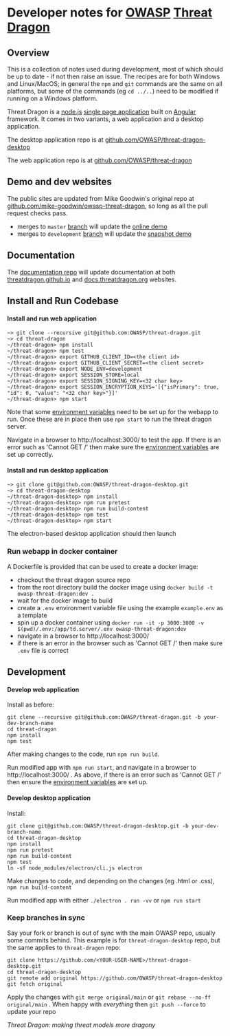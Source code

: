 # Developer notes for [OWASP](https://www.owasp.org) [Threat Dragon](https://owasp.org/www-project-threat-dragon/) #

## Overview
This is a collection of notes used during development, most of which should be up to date - if not then raise an issue.
The recipes are for both Windows and Linux/MacOS; in general the `npm` and `git` commands are the same on all platforms,
but some of the commands (eg `cd ../..`) need to be modified if running on a Windows platform.

Threat Dragon is a [node.js](https://nodejs.org)
[single page application](https://en.wikipedia.org/wiki/Single-page_application)
built on [Angular](https://angular.io/) framework. It comes in two variants, a web application and a desktop application.

The desktop application repo is at
[github.com/OWASP/threat-dragon-desktop](https://github.com/OWASP/threat-dragon-desktop)

The web application repo is at
[github.com/OWASP/threat-dragon](https://github.com/OWASP/threat-dragon)

## Demo and dev websites
The public sites are updated from Mike Goodwin's original repo at
[github.com/mike-goodwin/owasp-threat-dragon](https://github.com/mike-goodwin/owasp-threat-dragon),
so long as all the pull request checks pass.

* merges to `master` [branch](https://github.com/mike-goodwin/owasp-threat-dragon)
will update the [online demo](https://threatdragon.org/)
* merges to `development` [branch](https://github.com/mike-goodwin/owasp-threat-dragon/tree/development)
will update the [snapshot demo](https://threatdragondev.azurewebsites.net/)

## Documentation
The [documentation repo](https://github.com/threatdragon/threatdragon.github.io) will update documentation
at both [threatdragon.github.io](https://threatdragon.github.io)
and [docs.threatdragon.org](https://docs.threatdragon.org/) websites.

## Install and Run Codebase

#### Install and run web application

```
~> git clone --recursive git@github.com:OWASP/threat-dragon.git
~> cd threat-dragon
~/threat-dragon> npm install
~/threat-dragon> npm test
~/threat-dragon> export GITHUB_CLIENT_ID=<the client id>
~/threat-dragon> export GITHUB_CLIENT_SECRET=<the client secret>
~/threat-dragon> export NODE_ENV=development
~/threat-dragon> export SESSION_STORE=local
~/threat-dragon> export SESSION_SIGNING_KEY=<32 char key>
~/threat-dragon> export SESSION_ENCRYPTION_KEYS='[{"isPrimary": true, "id": 0, "value": "<32 char key>"}]'
~/threat-dragon> npm start
```

Note that  some [environment variables](setup-env.md) need to be set up for the webapp to run.
Once these are in place then use `npm start` to run the threat dragon server.

Navigate in a browser to http://localhost:3000/ to test the app.
If there is an error such as 'Cannot GET /' then make sure the 
[environment variables](https://github.com/OWASP/threat-dragon/blob/main/setup-env.md) are set up correctly.

#### Install and run desktop application

```
~> git clone git@github.com:OWASP/threat-dragon-desktop.git
~> cd threat-dragon-desktop
~/threat-dragon-desktop> npm install
~/threat-dragon-desktop> npm run pretest
~/threat-dragon-desktop> npm run build-content
~/threat-dragon-desktop> npm test
~/threat-dragon-desktop> npm start
```

The electron-based desktop application should then launch

### Run webapp in docker container
A Dockerfile is provided that can be used to create a docker image:
* checkout the threat dragon source repo
* from the root directory build the docker image using `docker build -t owasp-threat-dragon:dev .`
* wait for the docker image to build
* create a `.env` environment variable file using the example `example.env` as a template
* spin up a docker container using
`docker run -it -p 3000:3000 -v $(pwd)/.env:/app/td.server/.env owasp-threat-dragon:dev`
* navigate in a browser to http://localhost:3000/
* if there is an error in the browser such as 'Cannot GET /' then make sure `.env` file is correct

## Development

#### Develop web application
Install as before:

```
git clone --recursive git@github.com:OWASP/threat-dragon.git -b your-dev-branch-name
cd threat-dragon
npm install
npm test
```

After making changes to the code, run `npm run build`.

Run modified app with `npm run start`, and navigate in a browser to http://localhost:3000/ .
As above, if there is an error such as 'Cannot GET /' then ensure the 
[environment variables](https://github.com/OWASP/threat-dragon/blob/main/setup-env.md) are set up. 

#### Develop desktop application
Install:

```
git clone git@github.com:OWASP/threat-dragon-desktop.git -b your-dev-branch-name
cd threat-dragon-desktop
npm install
npm run pretest
npm run build-content
npm test
ln -sf node_modules/electron/cli.js electron
```

Make changes to code, and depending on the changes (eg .html or .css), `npm run build-content`

Run modified app with either `./electron . run -vv` or `npm run start`

### Keep branches in sync
Say your fork or branch is out of sync with the main OWASP repo, usually some commits behind.
This example is for `threat-dragon-desktop` repo, but the same applies to `threat-dragon` repo:

```
git clone https://github.com/<YOUR-USER-NAME>/threat-dragon-desktop.git
cd threat-dragon-desktop
git remote add original https://github.com/OWASP/threat-dragon-desktop
git fetch original
```

Apply the changes with `git merge original/main` or `git rebase --no-ff original/main` .
When happy with _everything_ then `git push --force` to update your repo

_Threat Dragon: making threat models more dragony_

